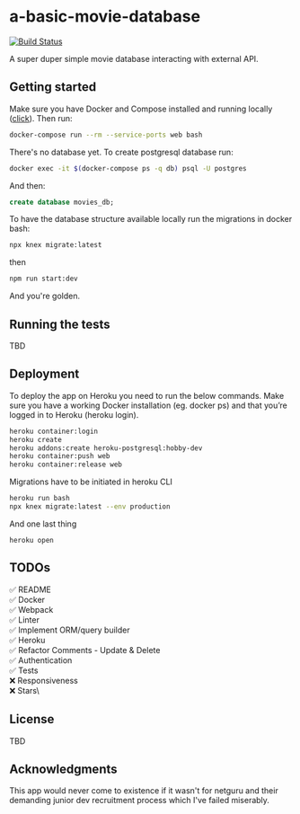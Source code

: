 # a-basic-movie-database

[![Build Status](https://travis-ci.com/slawinski/a-basic-movie-database.svg?branch=master)](https://travis-ci.com/slawinski/a-basic-movie-database)

A super duper simple movie database interacting with external API.

## Getting started

Make sure you have Docker and Compose installed and running locally ([click](https://www.docker.com)). Then run:

```bash
docker-compose run --rm --service-ports web bash
```

There's no database yet. To create postgresql database run:

```bash
docker exec -it $(docker-compose ps -q db) psql -U postgres
```

And then:

```sql
create database movies_db;
```

To have the database structure available locally run the migrations in docker bash:

```bash
npx knex migrate:latest
```

then

```bash
npm run start:dev
```

And you're golden.

## Running the tests

TBD

## Deployment

To deploy the app on Heroku you need to run the below commands. Make sure you have a working Docker installation (eg. docker ps) and that you’re logged in to Heroku (heroku login).

```bash
heroku container:login
heroku create
heroku addons:create heroku-postgresql:hobby-dev
heroku container:push web
heroku container:release web
```

Migrations have to be initiated in heroku CLI

```bash
heroku run bash
npx knex migrate:latest --env production
```

And one last thing

```
heroku open
```

## TODOs

✅ README\
✅ Docker\
✅ Webpack\
✅ Linter\
✅ Implement ORM/query builder\
✅ Heroku\
✅ Refactor Comments - Update & Delete\
✅ Authentication\
✅ Tests\
❌ Responsiveness\
❌ Stars\

## License

TBD

## Acknowledgments

This app would never come to existence if it wasn't for netguru and their demanding junior dev recruitment process which I've failed miserably.
